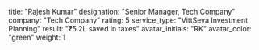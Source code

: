 title: "Rajesh Kumar"
designation: "Senior Manager, Tech Company"
company: "Tech Company"
rating: 5
service_type: "VittSeva Investment Planning"
result: "₹5.2L saved in taxes"
avatar_initials: "RK"
avatar_color: "green"
weight: 1